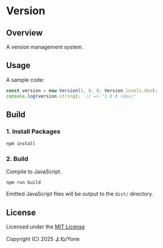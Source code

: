 # Version

## Overview

A version management system.

## Usage

A sample code:
```js
const version = new Version(1, 0, 0, Version.levels.dev);
console.log(version.string);  // => "1.0.0 (dev)"
```

## Build

### 1. Install Packages

```bash
npm install
```

### 2. Build

Compile to JavaScript.

```bash
npm run build
```

Emitted JavaScript files will be output to the `dist/` directory.

## License

Licensed under the [MIT License](./LICENSE)

Copyright (C) 2025 よね/Yone
